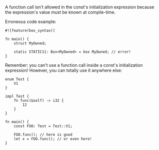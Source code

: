 A function call isn't allowed in the const's initialization expression
because the expression's value must be known at compile-time.

Erroneous code example:

```compile_fail,E0019
#![feature(box_syntax)]

fn main() {
    struct MyOwned;

    static STATIC11: Box<MyOwned> = box MyOwned; // error!
}
```

Remember: you can't use a function call inside a const's initialization
expression! However, you can totally use it anywhere else:

```
enum Test {
    V1
}

impl Test {
    fn func(&self) -> i32 {
        12
    }
}

fn main() {
    const FOO: Test = Test::V1;

    FOO.func(); // here is good
    let x = FOO.func(); // or even here!
}
```
